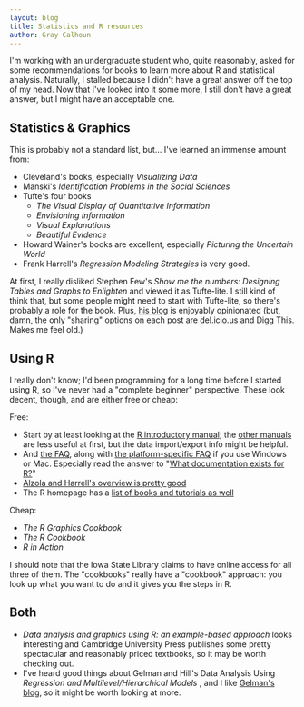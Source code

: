 ```yaml
---
layout: blog
title: Statistics and R resources
author: Gray Calhoun
---
```


I'm working with an undergraduate student who, quite reasonably, asked
for some recommendations for books to learn more about R and
statistical analysis.  Naturally, I stalled because I didn't have a
great answer off the top of my head.  Now that I've looked into it
some more, I still don't have a great answer, but I might have an
acceptable one.

Statistics & Graphics
---------------------

This is probably not a standard list, but... I've learned an immense
amount from:

* Cleveland's books, especially *Visualizing Data*
* Manski's *Identification Problems in the Social Sciences*
* Tufte's four books
  * *The Visual Display of Quantitative Information*
  * *Envisioning Information*
  * *Visual Explanations*
  * *Beautiful Evidence*
* Howard Wainer's books are excellent, especially
  *Picturing the Uncertain World*
* Frank Harrell's *Regression Modeling Strategies* is very good.

At first, I really disliked Stephen Few's *Show me the numbers:
Designing Tables and Graphs to Enlighten* and viewed it as Tufte-lite.
I still kind of think that, but some people might need to start with
Tufte-lite, so there's probably a role for the book.  Plus,
[his blog][0] is enjoyably opinionated (but, damn, the only "sharing"
options on each post are del.icio.us and Digg This.  Makes me feel
old.)

[0]: http://www.perceptualedge.com/blog/

Using R
-------

I really don't know; I'd been programming for a long time before I
started using R, so I've never had a "complete beginner" perspective.
These look decent, though, and are either free or cheap:

Free:

* Start by at least looking at the [R introductory manual][1]; the
  [other manuals][2] are less
  useful at first, but the data import/export info might be helpful.
* And [the FAQ][3], along with [the platform-specific FAQ][4] if you
  use Windows or Mac.  Especially read the answer to
  "[What documentation exists for R?][5]"
* [Alzola and Harrell's overview is pretty good][6]
* The R homepage has a [list of books and tutorials as well][7]

[1]: http://cran.r-project.org/doc/manuals/r-release/R-intro.html
[2]: http://cran.r-project.org/manuals.html
[3]: http://cran.r-project.org/doc/FAQ/R-FAQ.html
[4]: http://cran.r-project.org/faqs.html
[5]: http://cran.r-project.org/doc/FAQ/R-FAQ.html#What-documentation-exists-for-R_003f
[6]: http://biostat.mc.vanderbilt.edu/wiki/pub/Main/RS/sintro.pdf
[7]: http://cran.r-project.org/other-docs.html

Cheap:

* *The R Graphics Cookbook*
* *The R Cookbook*
* *R in Action*

I should note that the Iowa State Library claims to have online access
for all three of them.  The "cookbooks" really have a "cookbook"
approach: you look up what you want to do and it gives you the steps
in R.

Both
----

* *Data analysis and graphics using R: an example-based approach*
  looks interesting and Cambridge University Press publishes some
  pretty spectacular and reasonably priced textbooks, so it may be
  worth checking out.
* I've heard good things about Gelman and Hill's Data Analysis Using
  *Regression and Multilevel/Hierarchical Models* , and I like
  [Gelman's blog][8], so it might be worth
  looking at more.

[8]: http://andrewgelman.com/
